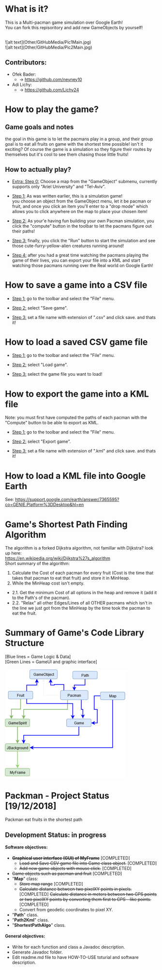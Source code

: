 

# What is it?
This is a Multi-pacman game simulation over Google Earth! <br>
You can fork this repisoritory and add new GameObjects by yourself!

<br>
![alt text](Other/GitHubMedia/Pic1Main.jpg)
<br>
![alt text](Other/GitHubMedia/Pic2Main.jpg)
<br>

## Contributors:
- Ofek Bader:
	-   -> https://github.com/neyney10
- Adi Lichy:
	-   -> https://github.com/Lichy24

# How to play the game?
## Game goals and notes
the goal in this game is to let the pacmans play in a group, and their group goal is to eat all fruits on game with the shortest time possible! isn't it exciting?
Of course the game is a simulation so they figure their routes by themselves but it's cool to see them chasing those little fruits!

## How to actually play?
- <u>Extra: Step 0:</u> Choose a map from the "GameObject" submenu, currently supports only "Ariel University" and "Tel-Aviv".
- <u>Step 1:</u> As was written earlier, this is a simulation game! <br>
you choose an object from the GameObject menu, let it be pacman or fruit, and once you click an item you'll enter to a "drop mode" which allows you to click anywhere on the map to place your chosen item!  <br>

- <u>Step 2:</u> As your'e having fun building your own Pacman simulation, you click the "compute" button in the toolbar to let the pacmans figure out their paths! <br>

- <u>Step 3:</u> finally, you click the "Run" button to start the simulation and see those cute-furry-yellow-alien creatures running around! <br>

- <u>Step 4:</u> after you had a great time watching the pacmans playing the game of their lives, you can export your file into a KML and start watching those pacmans running over the Real world on Google Earth!
# How to save a game into a CSV file
- <u>Step 1:</u> go to the toolbar and select the "File" menu. <br>

- <u>Step 2:</u> select "Save game". <br>

- <u>Step 3:</u> set a file name with extension of ".csv" and click save. and thats it!
# How to load a saved CSV game file
- <u>Step 1:</u> go to the toolbar and select the "File" menu. <br>

- <u>Step 2:</u> select "Load game". <br>

- <u>Step 3:</u> select the game file you want to load!
# How to export the game into a KML file
Note: you must first have computed the paths of each pacman with the "Compute" button to be able to export as KML.
- <u>Step 1:</u> go to the toolbar and select the "File" menu. <br>

- <u>Step 2:</u> select "Export game". <br>

- <u>Step 3:</u> set a file name with extension of ".kml" and click save. and thats it!
# How to load a KML file into Google Earth
See: https://support.google.com/earth/answer/7365595?co=GENIE.Platform%3DDesktop&hl=en
# Game's Shortest Path Finding Algorithm
The algorithm is a forked Dijkstra algorithm, not famillar with Dijkstra? look up here:<br>
https://en.wikipedia.org/wiki/Dijkstra%27s_algorithm <br>
Short summary of the algorithm: <br>
1. Calculate the Cost of each pacman for every fruit (Cost is the time that takes that pacman to eat that fruit) and store it in MinHeap.
2. While the MinHeap cost isn't empty.
- 2.1. Get the minimum Cost of all options in the heap and remove it (add it to the Path's of the pacman).
- 2.2. "Relax" all other Edges/Lines of all OTHER pacmans which isn't in the line we just got from the MinHeap by the time took the pacman to eat the fruit.


# Summary of Game's Code Library Structure
[Blue lines = Game Logic & Data] <br>
[Green Lines = GameUI and graphic interface]
<br> <br>
![alt text](Other/GitHubMedia/SystemStructure.png)
# Packman - Project Status [19/12/2018]
Packman eat fruits in the shortest path

## Development Status: in progress 
#### Software objectives:
- ~~**Graphical user interface (GUI) of MyFrame**~~ [COMPLETED]
	- ~~Load and Save CSV game file into Game class object.~~ [COMPLETED]
	- ~~Add new game objects with mouse click.~~ [COMPLETED]
-  ~~Game objects such as pacman and fruit~~ [COMPLETED]
- "**Map**" class:
	- ~~Store map range~~ [COMPLETED]
	- ~~Calculate distance between two pixelXY points in pixels.~~[COMPLETED]
	 ~~Calculate distance in meters between two GPS points or two pixelXY points by converting them first to GPS - like points.~~ [COMPLETED]
	- Convert from geodetic coordinates to pixel XY.
- "**Path**" class.
- "**Path2Kml**" class.
-	"**ShortestPathAlgo**" class.

#### General objectives:
- Write for each function and class a Javadoc description.
- Generate Javadoc folder.
- Edit readme.md file to have HOW-TO-USE toturial and software description.

